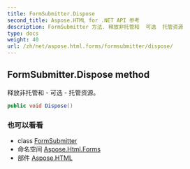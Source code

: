 ```yaml
---
title: FormSubmitter.Dispose
second_title: Aspose.HTML for .NET API 参考
description: FormSubmitter 方法. 释放非托管和  可选  托管资源
type: docs
weight: 40
url: /zh/net/aspose.html.forms/formsubmitter/dispose/
---
```

## FormSubmitter.Dispose method

释放非托管和 - 可选 - 托管资源。

```csharp
public void Dispose()
```

### 也可以看看

* class [FormSubmitter](../)
* 命名空间 [Aspose.Html.Forms](../../formsubmitter/)
* 部件 [Aspose.HTML](../../../)


